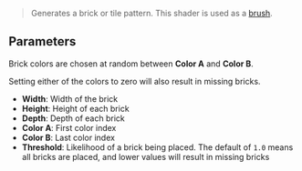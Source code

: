 > Generates a brick or tile pattern. This shader is used as a [brush](Brush-Shaders).

## Parameters

Brick colors are chosen at random between __Color A__ and __Color B__.

Setting either of the colors to zero will also result in missing bricks.

- **Width**: Width of the brick
- **Height**: Height of each brick
- **Depth**: Depth of each brick
- **Color A**: First color index
- **Color B**: Last color index
- **Threshold**: Likelihood of a brick being placed. The default of `1.0` means all bricks are placed, and lower values will result in missing bricks